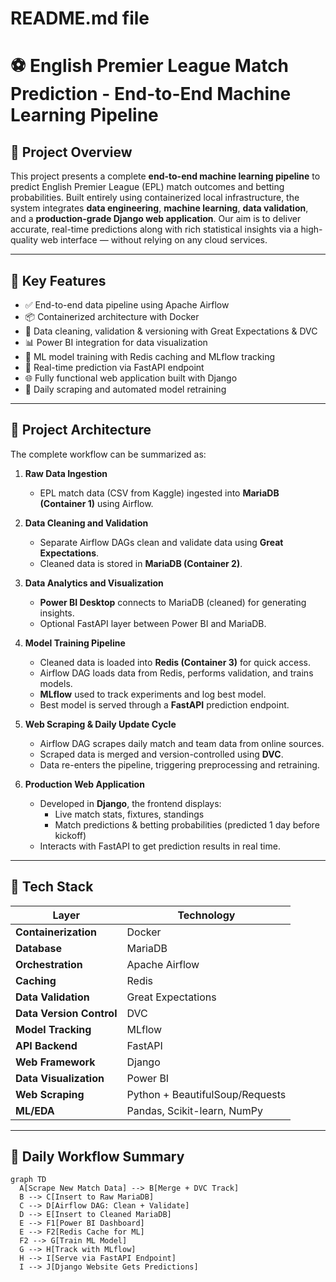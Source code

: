 # README.md file

# ⚽ English Premier League Match Prediction - End-to-End Machine Learning Pipeline

## 📌 Project Overview

This project presents a complete **end-to-end machine learning pipeline** to predict English Premier League (EPL) match outcomes and betting probabilities. Built entirely using containerized local infrastructure, the system integrates **data engineering**, **machine learning**, **data validation**, and a **production-grade Django web application**. Our aim is to deliver accurate, real-time predictions along with rich statistical insights via a high-quality web interface — without relying on any cloud services.

---

## 🚀 Key Features

- ✅ End-to-end data pipeline using Apache Airflow
- 📦 Containerized architecture with Docker
- 🧹 Data cleaning, validation & versioning with Great Expectations & DVC
- 📊 Power BI integration for data visualization
- 🧠 ML model training with Redis caching and MLflow tracking
- 🔌 Real-time prediction via FastAPI endpoint
- 🌐 Fully functional web application built with Django
- 🔁 Daily scraping and automated model retraining

---

## 🧱 Project Architecture

The complete workflow can be summarized as:

1. **Raw Data Ingestion**

   - EPL match data (CSV from Kaggle) ingested into **MariaDB (Container 1)** using Airflow.

2. **Data Cleaning and Validation**

   - Separate Airflow DAGs clean and validate data using **Great Expectations**.
   - Cleaned data is stored in **MariaDB (Container 2)**.

3. **Data Analytics and Visualization**

   - **Power BI Desktop** connects to MariaDB (cleaned) for generating insights.
   - Optional FastAPI layer between Power BI and MariaDB.

4. **Model Training Pipeline**

   - Cleaned data is loaded into **Redis (Container 3)** for quick access.
   - Airflow DAG loads data from Redis, performs validation, and trains models.
   - **MLflow** used to track experiments and log best model.
   - Best model is served through a **FastAPI** prediction endpoint.

5. **Web Scraping & Daily Update Cycle**

   - Airflow DAG scrapes daily match and team data from online sources.
   - Scraped data is merged and version-controlled using **DVC**.
   - Data re-enters the pipeline, triggering preprocessing and retraining.

6. **Production Web Application**
   - Developed in **Django**, the frontend displays:
     - Live match stats, fixtures, standings
     - Match predictions & betting probabilities (predicted 1 day before kickoff)
   - Interacts with FastAPI to get prediction results in real time.

---

## 🧰 Tech Stack

| Layer                    | Technology                      |
| ------------------------ | ------------------------------- |
| **Containerization**     | Docker                          |
| **Database**             | MariaDB                         |
| **Orchestration**        | Apache Airflow                  |
| **Caching**              | Redis                           |
| **Data Validation**      | Great Expectations              |
| **Data Version Control** | DVC                             |
| **Model Tracking**       | MLflow                          |
| **API Backend**          | FastAPI                         |
| **Web Framework**        | Django                          |
| **Data Visualization**   | Power BI                        |
| **Web Scraping**         | Python + BeautifulSoup/Requests |
| **ML/EDA**               | Pandas, Scikit-learn, NumPy     |

---

## 📅 Daily Workflow Summary

```mermaid
graph TD
  A[Scrape New Match Data] --> B[Merge + DVC Track]
  B --> C[Insert to Raw MariaDB]
  C --> D[Airflow DAG: Clean + Validate]
  D --> E[Insert to Cleaned MariaDB]
  E --> F1[Power BI Dashboard]
  E --> F2[Redis Cache for ML]
  F2 --> G[Train ML Model]
  G --> H[Track with MLflow]
  H --> I[Serve via FastAPI Endpoint]
  I --> J[Django Website Gets Predictions]
```
